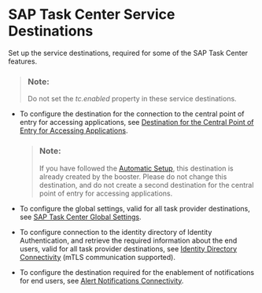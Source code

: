 <!-- loio494aa0c59c0d44f8ba701134ae4d9e3f -->

# SAP Task Center Service Destinations

Set up the service destinations, required for some of the SAP Task Center features.

> ### Note:  
> Do not set the *tc.enabled* property in these service destinations.

-   To configure the destination for the connection to the central point of entry for accessing applications, see [Destination for the Central Point of Entry for Accessing Applications](destination-for-the-central-point-of-entry-for-accessing-applications-10320af.md).

    > ### Note:  
    > If you have followed the [Automatic Setup](../30-initial-setup/automatic-setup-3a49967.md), this destination is already created by the booster. Please do not change this destination, and do not create a second destination for the central point of entry for accessing applications.

-   To configure the global settings, valid for all task provider destinations, see [SAP Task Center Global Settings](sap-task-center-global-settings-99e5302.md).
-   To configure connection to the identity directory of Identity Authentication, and retrieve the required information about the end users, valid for all task provider destinations, see [Identity Directory Connectivity](identity-directory-connectivity-3dcfba9.md) \(mTLS communication supported\).
-   To configure the destination required for the enablement of notifications for end users, see [Alert Notifications Connectivity](alert-notifications-connectivity-f6c9f3b.md).

